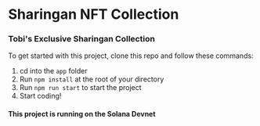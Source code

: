 # Sharingan NFT Collection
### Tobi's Exclusive Sharingan Collection
To get started with this project, clone this repo and follow these commands:

1. cd into the `app` folder
2. Run `npm install` at the root of your directory
3. Run `npm run start` to start the project
4. Start coding!

#### This project is running on the Solana Devnet
